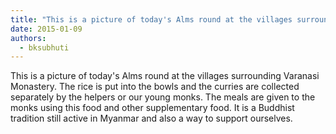 ```yaml
---
title: "This is a picture of today's Alms round at the villages surrounding Varanasi Monastery. The rice is ..."
date: 2015-01-09
authors: 
  - bksubhuti
---
```


This is a picture of today's Alms round at the villages surrounding Varanasi Monastery. The rice is put into the bowls and the curries are collected separately by the helpers or our young monks. The meals are given to the monks using this food and other supplementary food. It is a Buddhist tradition still active in Myanmar and also a way to support ourselves.﻿



